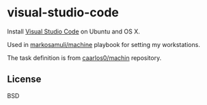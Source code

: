 visual-studio-code
==================

Install [Visual Studio Code](https://github.com/Microsoft/vscode) on Ubuntu and OS X.

Used in [markosamuli/machine](https://github.com/markosamuli/machine) playbook for setting my workstations.

The task definition is from [caarlos0/machin](https://github.com/caarlos0/machine) repository.

License
-------

BSD